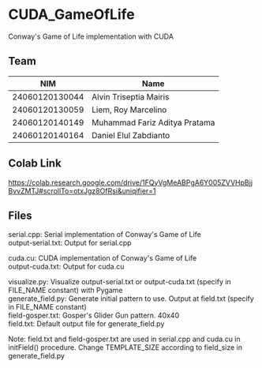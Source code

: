 # CUDA_GameOfLife
Conway's Game of Life implementation with CUDA

## Team
| NIM            | Name                         |
| -------------- | -----------------------------|
| 24060120130044 | Alvin Triseptia Mairis       |
| 24060120130059 | Liem, Roy Marcelino          |
| 24060120140149 | Muhammad Fariz Aditya Pratama|
| 24060120140164 | Daniel Elul Zabdianto        |

## Colab Link
https://colab.research.google.com/drive/1FQyVgMeABPgA6Y005ZVVHpBjjBvvZMTJ#scrollTo=otxJgz8OfRsi&uniqifier=1

## Files
serial.cpp: Serial implementation of Conway's Game of Life <br />
output-serial.txt: Output for serial.cpp <br />

cuda.cu: CUDA implementation of Conway's Game of Life <br />
output-cuda.txt: Output for cuda.cu <br />

visualize.py: Visualize output-serial.txt or output-cuda.txt (specify in FILE_NAME constant) with Pygame <br />
generate_field.py: Generate initial pattern to use. Output at field.txt (specify in FILE_NAME constant) <br />
field-gosper.txt: Gosper's Glider Gun pattern. 40x40 <br />
field.txt: Default output file for generate_field.py <br />
 
Note: field.txt and field-gosper.txt are used in serial.cpp and cuda.cu in initField() procedure. Change TEMPLATE_SIZE according to field_size in generate_field.py

